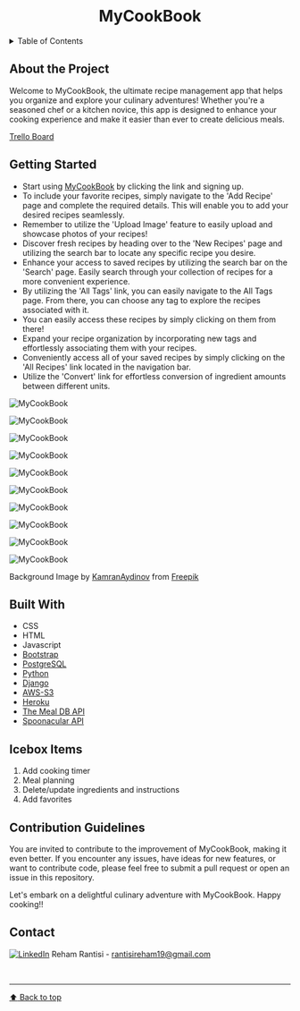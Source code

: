 <!-- PROJECT LOGO -->
<br />
<div align="center">
  <h1 align="center">MyCookBook</h1>
</div>

<!-- TABLE OF CONTENTS -->

<details>
  <summary>Table of Contents</summary>

  <ol>
    <li><a href="#about-the-project">About The Project</a>
    <li><a href="#getting-started">Getting Started</a></li>
    <li><a href="#built-with">Built With</a></li>
    <li><a href="#icebox">Ice Box</a></li>
    <li><a href="#contribution-guidelines">Contribution Guidelines</a></li>
    <li><a href="#contact">Contact</a></li>
  </ol>
</details>

<!-- CONTENT -->

## About the Project

Welcome to MyCookBook, the ultimate recipe management app that helps you organize and explore your culinary adventures! Whether you're a seasoned chef or a kitchen novice, this app is designed to enhance your cooking experience and make it easier than ever to create delicious meals.

[Trello Board](https://trello.com/b/W8fliAmg/recipe-app)

## Getting Started

- Start using [MyCookBook](https://mycookbook-app.herokuapp.com/) by clicking the link and signing up.
- To include your favorite recipes, simply navigate to the 'Add Recipe' page and complete the required details. This will enable you to add your desired recipes seamlessly.
- Remember to utilize the 'Upload Image' feature to easily upload and showcase photos of your recipes!
- Discover fresh recipes by heading over to the 'New Recipes' page and utilizing the search bar to locate any specific recipe you desire.
- Enhance your access to saved recipes by utilizing the search bar on the 'Search' page. Easily search through your collection of recipes for a more convenient experience.
- By utilizing the 'All Tags' link, you can easily navigate to the All Tags page. From there, you can choose any tag to explore the recipes associated with it.
- You can easily access these recipes by simply clicking on them from there!
- Expand your recipe organization by incorporating new tags and effortlessly associating them with your recipes. 
- Conveniently access all of your saved recipes by simply clicking on the 'All Recipes' link located in the navigation bar.
- Utilize the 'Convert' link for effortless conversion of ingredient amounts between different units.

![MyCookBook](main_app/static/images/1.png)

![MyCookBook](main_app/static/images/222.png)

![MyCookBook](main_app/static/images/333.png)

![MyCookBook](main_app/static/images/444.png)

![MyCookBook](main_app/static/images/8.png)

![MyCookBook](main_app/static/images/9.png)

![MyCookBook](main_app/static/images/555.png)

![MyCookBook](main_app/static/images/666.png)

![MyCookBook](main_app/static/images/777.png)

![MyCookBook](main_app/static/images/888.png)

Background Image by [KamranAydinov](https://www.freepik.com/kamranaydinov) from [Freepik](https://www.freepik.com/)

## Built With

- CSS
- HTML
- Javascript
- [Bootstrap](https://getbootstrap.com/docs/5.3/getting-started/introduction/)
- [PostgreSQL](https://www.postgresql.org/)
- [Python](https://www.python.org/)
- [Django](https://www.djangoproject.com/)
- [AWS-S3](https://aws.amazon.com/s3/)
- [Heroku](https://www.heroku.com/)
- [The Meal DB API](https://www.themealdb.com/api.php)
- [Spoonacular API](https://spoonacular.com/food-api/docs)

## Icebox Items

1. Add cooking timer
2. Meal planning
3. Delete/update ingredients and instructions
4. Add favorites

## Contribution Guidelines

You are invited to contribute to the improvement of MyCookBook, making it even better. If you encounter any issues, have ideas for new features, or want to contribute code, please feel free to submit a pull request or open an issue in this repository.

Let's embark on a delightful culinary adventure with MyCookBook. Happy cooking!!

## Contact

[![LinkedIn](https://img.shields.io/badge/-LinkedIn-blue?style=flat-square&logo=Linkedin&logoColor=white&link=https://www.linkedin.com/in/rehamrantisi/)](https://www.linkedin.com/in/rehamrantisi/) Reham Rantisi - rantisireham19@gmail.com

<br><hr>
[:arrow_up: Back to top](#ReadMe)


